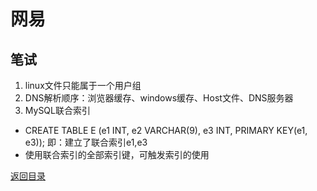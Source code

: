 # 网易

## 笔试
1. linux文件只能属于一个用户组
2. DNS解析顺序：浏览器缓存、windows缓存、Host文件、DNS服务器
3. MySQL联合索引
* CREATE TABLE E (e1 INT, e2 VARCHAR(9), e3 INT, PRIMARY KEY(e1, e3)); 即：建立了联合索引e1,e3
* 使用联合索引的全部索引键，可触发索引的使用

[返回目录](../../CONTENTS.md)